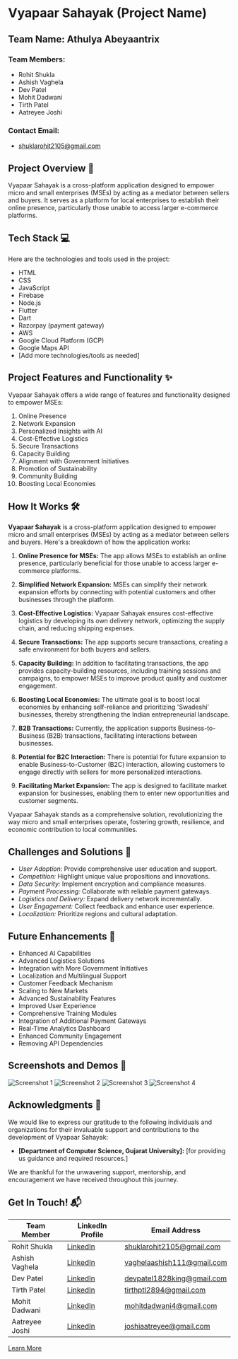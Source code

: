 # Vyapaar Sahayak (Project Name)

## Team Name: Athulya Abeyaantrix

### Team Members:
- Rohit Shukla
- Ashish Vaghela
- Dev Patel
- Mohit Dadwani
- Tirth Patel
- Aatreyee Joshi

### Contact Email:
- shuklarohit2105@gmail.com

## Project Overview 🚀
Vyapaar Sahayak is a cross-platform application designed to empower micro and small enterprises (MSEs) by acting as a mediator between sellers and buyers. It serves as a platform for local enterprises to establish their online presence, particularly those unable to access larger e-commerce platforms.

## Tech Stack 💻
Here are the technologies and tools used in the project:
- HTML
- CSS
- JavaScript
- Firebase
- Node.js
- Flutter
- Dart
- Razorpay (payment gateway)
- AWS
- Google Cloud Platform (GCP)
- Google Maps API
- [Add more technologies/tools as needed]

## Project Features and Functionality ✨
Vyapaar Sahayak offers a wide range of features and functionality designed to empower MSEs:
1. Online Presence
2. Network Expansion
3. Personalized Insights with AI
4. Cost-Effective Logistics
5. Secure Transactions
6. Capacity Building
7. Alignment with Government Initiatives
8. Promotion of Sustainability
9. Community Building
10. Boosting Local Economies

## How It Works 🛠️

**Vyapaar Sahayak** is a cross-platform application designed to empower micro and small enterprises (MSEs) by acting as a mediator between sellers and buyers. Here's a breakdown of how the application works:

1. **Online Presence for MSEs:** The app allows MSEs to establish an online presence, particularly beneficial for those unable to access larger e-commerce platforms.

2. **Simplified Network Expansion:** MSEs can simplify their network expansion efforts by connecting with potential customers and other businesses through the platform.

3. **Cost-Effective Logistics:** Vyapaar Sahayak ensures cost-effective logistics by developing its own delivery network, optimizing the supply chain, and reducing shipping expenses.

4. **Secure Transactions:** The app supports secure transactions, creating a safe environment for both buyers and sellers.

5. **Capacity Building:** In addition to facilitating transactions, the app provides capacity-building resources, including training sessions and campaigns, to empower MSEs to improve product quality and customer engagement.

6. **Boosting Local Economies:** The ultimate goal is to boost local economies by enhancing self-reliance and prioritizing 'Swadeshi' businesses, thereby strengthening the Indian entrepreneurial landscape.

7. **B2B Transactions:** Currently, the application supports Business-to-Business (B2B) transactions, facilitating interactions between businesses.

8. **Potential for B2C Interaction:** There is potential for future expansion to enable Business-to-Customer (B2C) interaction, allowing customers to engage directly with sellers for more personalized interactions.

9. **Facilitating Market Expansion:** The app is designed to facilitate market expansion for businesses, enabling them to enter new opportunities and customer segments.

Vyapaar Sahayak stands as a comprehensive solution, revolutionizing the way micro and small enterprises operate, fostering growth, resilience, and economic contribution to local communities.


## Challenges and Solutions 🧠
- *User Adoption:* Provide comprehensive user education and support.
- *Competition:* Highlight unique value propositions and innovations.
- *Data Security:* Implement encryption and compliance measures.
- *Payment Processing:* Collaborate with reliable payment gateways.
- *Logistics and Delivery:* Expand delivery network incrementally.
- *User Engagement:* Collect feedback and enhance user experience.
- *Localization:* Prioritize regions and cultural adaptation.

## Future Enhancements 🚧
- Enhanced AI Capabilities
- Advanced Logistics Solutions
- Integration with More Government Initiatives
- Localization and Multilingual Support
- Customer Feedback Mechanism
- Scaling to New Markets
- Advanced Sustainability Features
- Improved User Experience
- Comprehensive Training Modules
- Integration of Additional Payment Gateways
- Real-Time Analytics Dashboard
- Enhanced Community Engagement
- Removing API Dependencies

## Screenshots and Demos 📸
![Screenshot 1](https://github.com/Unsorted-Wings/Vyapaar-Sahayak/blob/main/images/screenshot1.jpg)
![Screenshot 2](https://github.com/Unsorted-Wings/Vyapaar-Sahayak/blob/main/images/screenshot2.jpg)
![Screenshot 3](https://github.com/Unsorted-Wings/Vyapaar-Sahayak/blob/main/images/screenshot3.jpg)
![Screenshot 4](https://github.com/Unsorted-Wings/Vyapaar-Sahayak/blob/main/images/screenshot4.jpg)


## Acknowledgments 🙌
We would like to express our gratitude to the following individuals and organizations for their invaluable support and contributions to the development of Vyapaar Sahayak:

- **[Department of Computer Science, Gujarat University]:** [for providing us guidance and required resources.]

We are thankful for the unwavering support, mentorship, and encouragement we have received throughout this journey.

## Get In Touch! 📬
| Team Member       | LinkedIn Profile                                     | Email Address                                 |
|-------------------|------------------------------------------------------|-----------------------------------------------|
| Rohit Shukla      | [LinkedIn](https://www.linkedin.com/in/rohit-shukla-a8729124b/)        | shuklarohit2105@gmail.com                    |
| Ashish Vaghela    | [LinkedIn](https://www.linkedin.com/in/ashish-codejourney/)            | vaghelaashish111@gmail.com                  |
| Dev Patel         | [LinkedIn](https://www.linkedin.com/in/patel-dev-340877269)            | devpatel1828king@gmail.com                  |
| Tirth Patel       | [LinkedIn](https://www.linkedin.com/in/tirth-patel-0a5a18257)          | tirthptl2894@gmail.com                      |
| Mohit Dadwani     | [LinkedIn](https://www.linkedin.com/in/mohit-dadwani-3b9b72273)        | mohitdadwani4@gmail.com                     |
| Aatreyee Joshi    | [LinkedIn](https://www.linkedin.com/in/aatreyee-joshi-7b0515261)       | joshiaatreyee@gmail.com                    |

[Learn More](https://vyapaarsahayak.netlify.app/)
